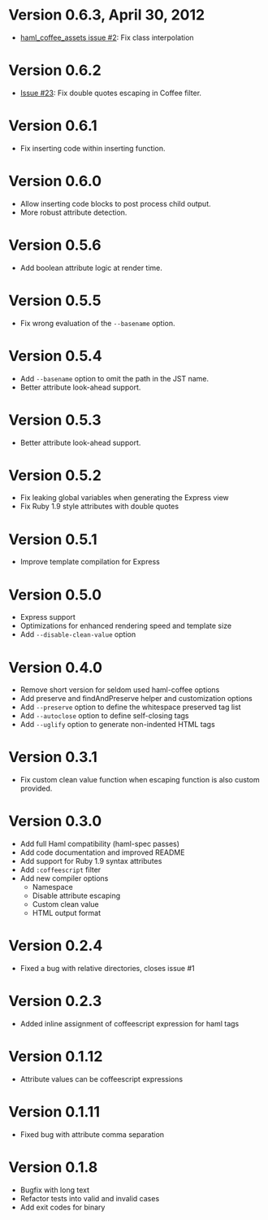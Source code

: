 # Version 0.6.3, April 30, 2012

  * [haml_coffee_assets issue #2](https://github.com/netzpirat/haml_coffee_assets/issues/40): Fix class interpolation

# Version 0.6.2

  * [Issue #23](https://github.com/9elements/haml-coffee/issues/23): Fix double quotes escaping in Coffee filter.

# Version 0.6.1

  * Fix inserting code within inserting function.

# Version 0.6.0

  * Allow inserting code blocks to post process child output.
  * More robust attribute detection.

# Version 0.5.6

  * Add boolean attribute logic at render time.

# Version 0.5.5

  * Fix wrong evaluation of the `--basename` option.

# Version 0.5.4

  * Add `--basename` option to omit the path in the JST name.
  * Better attribute look-ahead support.

# Version 0.5.3

  * Better attribute look-ahead support.

# Version 0.5.2

  * Fix leaking global variables when generating the Express view
  * Fix Ruby 1.9 style attributes with double quotes

# Version 0.5.1

  * Improve template compilation for Express

# Version 0.5.0

  * Express support
  * Optimizations for enhanced rendering speed and template size
  * Add `--disable-clean-value` option

# Version 0.4.0

  * Remove short version for seldom used haml-coffee options
  * Add preserve and findAndPreserve helper and customization options
  * Add `--preserve` option to define the whitespace preserved tag list
  * Add `--autoclose` option to define self-closing tags
  * Add `--uglify` option to generate non-indented HTML tags

# Version 0.3.1

  * Fix custom clean value function when escaping function is also custom provided.

# Version 0.3.0

  * Add full Haml compatibility (haml-spec passes)
  * Add code documentation and improved README
  * Add support for Ruby 1.9 syntax attributes
  * Add `:coffeescript` filter
  * Add new compiler options
    - Namespace
    - Disable attribute escaping
    - Custom clean value
    - HTML output format

# Version 0.2.4

  * Fixed a bug with relative directories, closes issue #1

# Version 0.2.3

  * Added inline assignment of coffeescript expression for haml tags

# Version 0.1.12

  * Attribute values can be coffeescript expressions

# Version 0.1.11

  * Fixed bug with attribute comma separation

# Version 0.1.8

  * Bugfix with long text
  * Refactor tests into valid and invalid cases
  * Add exit codes for binary
